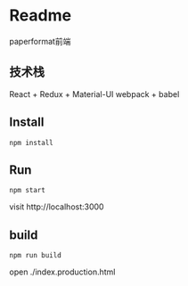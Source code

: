 # Readme
paperformat前端
## 技术栈
React + Redux + Material-UI
webpack + babel
## Install

```
npm install
```
## Run

```
npm start

```

visit http://localhost:3000

## build

```
npm run build

```

open ./index.production.html

